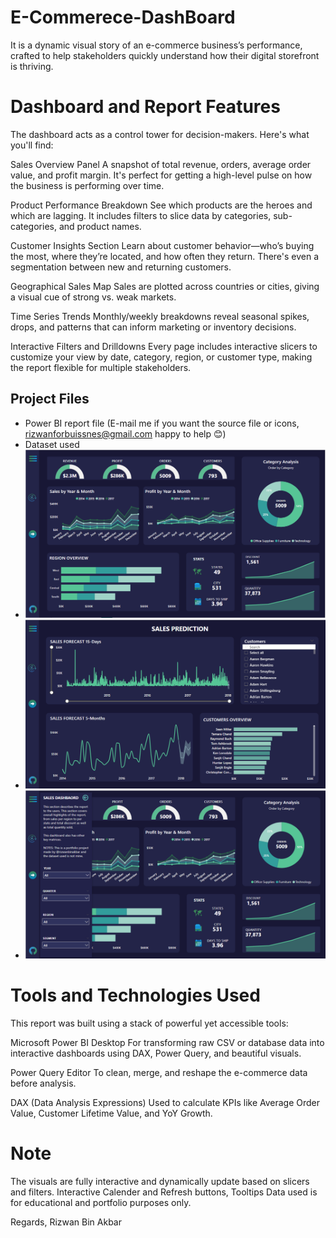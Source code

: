 # E-Commerece-DashBoard
It is a dynamic visual story of an e-commerce business’s performance, crafted to help stakeholders quickly understand how their digital storefront is thriving.


# Dashboard and Report Features

The dashboard acts as a control tower for decision-makers. Here's what you'll find:

Sales Overview Panel
A snapshot of total revenue, orders, average order value, and profit margin. It's perfect for getting a high-level pulse on how the business is performing over time.

Product Performance Breakdown
See which products are the heroes and which are lagging. It includes filters to slice data by categories, sub-categories, and product names.

Customer Insights Section
Learn about customer behavior—who’s buying the most, where they’re located, and how often they return. There's even a segmentation between new and returning customers.

Geographical Sales Map
Sales are plotted across countries or cities, giving a visual cue of strong vs. weak markets.

Time Series Trends
Monthly/weekly breakdowns reveal seasonal spikes, drops, and patterns that can inform marketing or inventory decisions.

Interactive Filters and Drilldowns
Every page includes interactive slicers to customize your view by date, category, region, or customer type, making the report flexible for multiple stakeholders.


## Project Files

-  Power BI report file (E-mail me if you want the source file or icons, rizwanforbuissnes@gmail.com happy to help 😊)
-  Dataset used
- ![Main Dashboard](docs/E-Commerce%20PG-1.png)
- ![Detailed Insights](docs/E-Commerce%20PG-2.png)
- ![Interactive Slicers](docs/E-Commerece%20PG-1%20Slicer.png)

# Tools and Technologies Used

This report was built using a stack of powerful yet accessible tools:

Microsoft Power BI Desktop
For transforming raw CSV or database data into interactive dashboards using DAX, Power Query, and beautiful visuals.

Power Query Editor
To clean, merge, and reshape the e-commerce data before analysis.

DAX (Data Analysis Expressions)
Used to calculate KPIs like Average Order Value, Customer Lifetime Value, and YoY Growth.

# Note

The visuals are fully interactive and dynamically update based on slicers and filters.
Interactive Calender and Refresh buttons, Tooltips
Data used is for educational and portfolio purposes only.

Regards, Rizwan Bin Akbar
